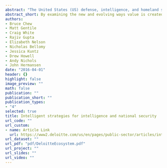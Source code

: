 ```yaml
---
abstract: "The United States (US) defense, intelligence, and homeland security communities face an increasingly complex operating environment. National security threats have transformed and diversified since the 2000s, requiring missions to be fulfilled globally a frequent shifting set of threats from state and non-state actors. Resources have not expanded along these larger mission sets. Instead, federal budgets face intensified scrutiny. This challenge forces national security agencies to prioritize limited resources and seek innovative ways to achieve mission success. An advanced understanding of stakeholders' needs and situational awareness of the cross-sector ecosystem in which the agency operates can help agency personnel succeed in this environment."
abstract_short: By examining the new and evolving ways value is created within a market ecosystem, decision-makers can achieve a more accurate perception of their own entity's current value. Pairing this perception with an understanding of the diversity of actors and activities in the ecosystem empowers the decision-maker to respond to emerging opportunities and risks.
authors:
- Bruce Chew
- Matt Gentile
- Craig White
- Rajiv Gupta
- Elizabeth Nelson
- Nicholas Bellomy
- Jessica Kuntz
- Drew Howell
- Andy Nichols
- John Hermansen
date: "2016-04-01"
header: {}
highlight: false
image_preview: ""
math: false
publication: ""
publication_short: ""
publication_types:
- "4"
selected: true
title: Intelligent strategies for intelligence and national security
url_code: ""
url_custom:
- name: Article Link
  url: https://www2.deloitte.com/us/en/pages/public-sector/articles/intelligent-strategies-for-intelligence-and-national-security.html
url_dataset: ""
url_pdf: "pdf/DeloitteEcosystem.pdf"
url_project: ""
url_slides: ""
url_video: ""
---
```


